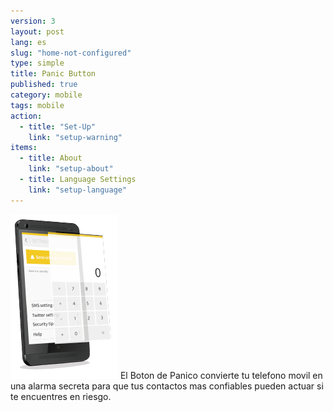 ```yaml
---
version: 3
layout: post
lang: es
slug: "home-not-configured"
type: simple
title: Panic Button
published: true
category: mobile
tags: mobile
action: 
  - title: "Set-Up"
    link: "setup-warning"
items: 
  - title: About
    link: "setup-about"
  - title: Language Settings
    link: "setup-language"
---
```


![Illustration](/media/mobile/home-not-configured.png) El Boton de Panico convierte tu telefono movil en una alarma secreta para que tus contactos mas confiables pueden actuar si te encuentres en riesgo.